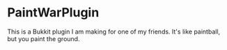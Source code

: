 # PaintWarPlugin
This is a Bukkit plugin I am making for one of my friends. It's like paintball, but you paint the ground.
